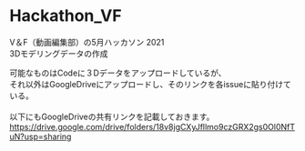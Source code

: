 # Hackathon_VF
V＆F（動画編集部）の5月ハッカソン 2021<br>
3Dモデリングデータの作成

可能なものはCodeに３Dデータをアップロードしているが、<br>
それ以外はGoogleDriveにアップロードし、そのリンクを各issueに貼り付けている。
<br>
<br>
以下にもGoogleDriveの共有リンクを記載しておきます。
https://drive.google.com/drive/folders/18v8jgCXyJfllmo9czGRX2gs0Ol0NfTuN?usp=sharing
